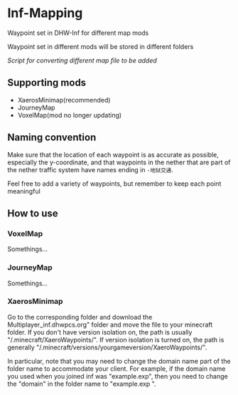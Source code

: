 # Inf-Mapping

Waypoint set in DHW-Inf for different map mods

Waypoint set in different mods will be stored in different folders

*Script for converting different map file to be added*

## Supporting mods

- XaerosMinimap(recommended)
- JourneyMap
- VoxelMap(mod no longer updating)

## Naming convention

Make sure that the location of each waypoint is as accurate as possible, especially the y-coordinate, and that waypoints in the nether that are part of the nether traffic system have names ending in `-地狱交通`.

Feel free to add a variety of waypoints, but remember to keep each point meaningful

## How to use

### VoxelMap

Somethings... 

### JourneyMap

Somethings...

### XaerosMinimap

Go to the corresponding folder and download the Multiplayer_inf.dhwpcs.org" folder and move the file to your minecraft folder. If you don't have version isolation on, the path is usually "/.minecraft/XaeroWaypoints/". If version isolation is turned on, the path is generally "/.minecraft/versions/yourgameversion/XaeroWaypoints/".

In particular, note that you may need to change the domain name part of the folder name to accommodate your client. For example, if the domain name you used when you joined inf was "example.exp", then you need to change the "domain" in the folder name to "example.exp ".
